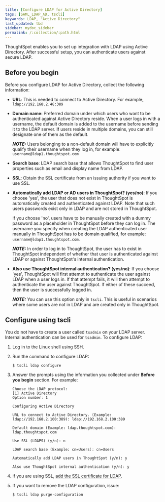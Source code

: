 ```yaml
---
title: [Configure LDAP for Active Directory]
tags: [SAML_LDAP_AD, tscli]
keywords: LDAP, "Active Directory"
last_updated: tbd
sidebar: mydoc_sidebar
permalink: /:collection/:path.html
---
```

ThoughtSpot enables you to set up integration with LDAP using Active Directory. After successful setup, you can authenticate users against secure LDAP.


## Before you begin
Before you configure LDAP for Active Directory, collect the following information:
- **URL**: This is needed to connect to Active Directory. For example, `ldap://192.168.2.48:389`
- **Domain name**: Preferred domain under which users who want to be authenticated against Active Directory reside. When a user logs in with a username, the default domain is added to the username before sending it to the LDAP server. If users reside in multiple domains, you can still designate one of them as the default.

  **_NOTE:_** Users belonging to a non-default domain will have to explicitly qualify their username when they log in, for example: `username@ldap1.thoughtspot.com`
- **Search base**: LDAP search base that allows ThoughtSpot to find user properties such as email and display name from LDAP.
- **SSL**: Obtain the SSL certificate from an issuing authority if you want to use SSL.
- **Automatically add LDAP or AD users in ThoughtSpot? (yes/no)**: If you choose 'yes', the user that does not exist in ThoughtSpot is automatically created and authenticated against LDAP. Note that such users passwords exist only in LDAP and are not stored in ThoughtSpot.

  If you choose 'no', users have to be manually created with a dummy password as a placeholder in ThoughtSpot before they can log in. The username you specify when creating the LDAP authenticated user manually in ThoughtSpot has to be domain qualified, for example: `username@ldap1.thoughtspot.com`.

  **_NOTE:_** In order to log in to ThoughtSpot, the user has to exist in ThoughtSpot independent of whether that user is authenticated against LDAP or against ThoughtSpot's internal authentication.
- **Also use ThoughtSpot internal authentication? (yes/no)**: If you choose 'yes', ThoughtSpot will first attempt to authenticate the user against LDAP when a user logs in. If that attempt fails, it will then attempt to authenticate the user against ThoughtSpot. If either of these succeed, then the user is successfully logged in.

  **_NOTE:_** You can use this option only in `tscli`. This is useful in scenarios where some users are not in LDAP and are created only in ThoughtSpot.

<!--
## Configure using Management Console

{% include note.html content="The Management Console is now available in beta for customers with ThoughtSpot 5.3 or later. Please contact ThoughtSpot Support, if you want to try it." %}

To configure LDAP for active directory:

1. Log into ThoughtSpot from a browser.
2. Click the **Admin** menu on the top navigation bar.

   ![]({{ site.baseurl }}/images/admin.png)

   This opens the ThoughtSpot Management Console.
3. Click **Settings** menu on the top navigation bar.

   ![]({{ site.baseurl }}/images/settings.png)

4. In the Settings panel, click **Authentication: Active Directory** and then  **Configure** option.

   ![]({{ site.baseurl }}/images/ad.png)  


5. Enter the active directory details with the information you gathered above in **Before you begin** section:

   ![]({{ site.baseurl }}/images/ad-configure.png)

   <table>
   <colgroup>
   <col width="20%" />
   <col width="80%" />
   </colgroup>
   <tr>
   <th>Field</th>
   <th>Description</th>
   </tr>
   <tr>
   <th>URL</th>
   <td>Specify the URL to connect to active directory.</td>
   </tr>
   <tr>
   <th>Domain name preferred</th>
   <td>Specify the preferred LDAP domain name.</td>
   </tr>
   <tr>
   <th>Search Base</th>
   <td>Specify the LDAP search base.</td>
   </tr>
   <tr>
   <th>Add users in ThoughtSpot?</th>
   <td>Select <b>Yes</b> to automatically add AD users to ThoughtSpot upon first successful authentication. For more information, see <b>Before you begin section</b>.</td>
   </tr>
   <tr>
   <th>SSL Required?</th>
   <td>If you are using SSL, add the **SSL Certificate** and specify the **Certificate Alias** for LDAP.
   </td>
   </tr>
   </table>

6. Click **Save** to configure the active directory configuration.
-->
## Configure using tscli

You do not have to create a user called `tsadmin` on your LDAP server. Internal authentication can be used for `tsadmin`. To configure LDAP:

1. Log in to the Linux shell using SSH.
2. Run the command to configure LDAP:

    ```
    $ tscli ldap configure
    ```

3. Answer the prompts using the information you collected under **Before you begin** section. For example:

    ```
    Choose the LDAP protocol:
    [1] Active Directory
    Option number: 1

    Configuring Active Directory

    URL to connect to Active Directory. (Example: ldap://192.168.2.100:389): ldap://192.168.2.100:389

    Default domain (Example: ldap.thoughtspot.com): ldap.thoughtspot.com

    Use SSL (LDAPS) (y/n): n

    LDAP search base (Example: cn=Users): cn=Users

    Automatically add LDAP users in ThoughtSpot (y/n): y

    Also use ThoughtSpot internal authentication (y/n): y
    ```

4. If you are using SSL, [add the SSL certificate for LDAP](add-SSL-for-LDAP.html#).
5. If you want to remove the LDAP configuration, issue:

    ```
    $ tscli ldap purge-configuration
    ```
